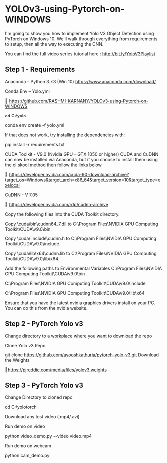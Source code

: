 # YOLOv3-using-Pytorch-on-WINDOWS

I'm going to show you how to implement Yolo V3 Object Detection using PyTorch on Windows 10. We'll walk through everything from requirements to setup, then all the way to executing the CNN.

You can find the full video series tutorial here : http://bit.ly/YoloV3Playlist

## Step 1 - Requirements
Anaconda – Python 3.7.3 (Win 10) https://www.anaconda.com/download/

Conda Env – Yolo.yml

🔗 https://github.com/RASHMI-KARNANY/YOLOv3-using-Pytorch-on-WINDOWS

cd C:\yolo

conda env create -f yolo.yml

If that does not work, try installing the dependencies with:

pip install -r requirements.txt

CUDA Toolkit - V9.0 (Nvidia GPU – GTX 1050 or higher) CUDA and CuDNN can now be installed via Anaconda, but if you choose to install them using the ol skool method then follow the links below.

🔗 https://developer.nvidia.com/cuda-90-download-archive?target_os=Windows&target_arch=x86_64&target_version=10&target_type=exelocal

CuDNN - V 7.05

🔗 https://developer.nvidia.com/rdp/cudnn-archive

Copy the following files into the CUDA Toolkit directory.

Copy \cuda\bin\cudnn64_7.dll to C:\Program Files\NVIDIA GPU Computing Toolkit\CUDA\v9.0\bin.

Copy \cuda\ include\cudnn.h to C:\Program Files\NVIDIA GPU Computing Toolkit\CUDA\v9.0\include.

Copy \cuda\lib\x64\cudnn.lib to C:\Program Files\NVIDIA GPU Computing Toolkit\CUDA\v9.0\lib\x64.

Add the following paths to Environmental Variables C:\Program Files\NVIDIA GPU Computing Toolkit\CUDA\v9.0\bin

C:\Program Files\NVIDIA GPU Computing Toolkit\CUDA\v9.0\include

C:\Program Files\NVIDIA GPU Computing Toolkit\CUDA\v9.0\lib\x64

Ensure that you have the latest nvidia graphics drivers install on your PC. You can do this from the nvidia website.

## Step 2 - PyTorch Yolo v3
Change directory to a workplace where you want to download the repo

Clone Yolo v3 Repo

git clone https://github.com/ayooshkathuria/pytorch-yolo-v3.git
Download the Weights

🔗https://pjreddie.com/media/files/yolov3.weights

## Step 3 - PyTorch Yolo v3
Change Directory to cloned repo

cd C:\yolotorch

Download any test video (.mp4/.avi)

Run demo on video

python video_demo.py --video video.mp4

Run demo on webcam

python cam_demo.py
